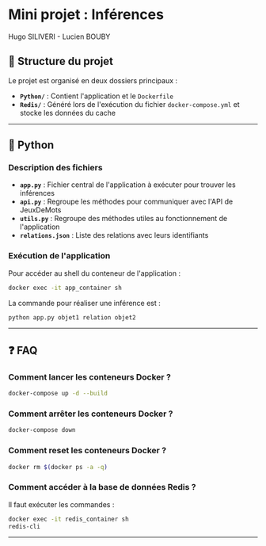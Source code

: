 # Mini projet : Inférences

Hugo SILIVERI - Lucien BOUBY

## 📂 Structure du projet

Le projet est organisé en deux dossiers principaux :

- **`Python/`** : Contient l'application et le `Dockerfile`
- **`Redis/`** : Généré lors de l'exécution du fichier `docker-compose.yml` et stocke les données du cache

---

## 🐍  Python

### Description des fichiers

- **`app.py`** : Fichier central de l'application à exécuter pour trouver les inférences
- **`api.py`** : Regroupe les méthodes pour communiquer avec l'API de JeuxDeMots 
- **`utils.py`** : Regroupe des méthodes utiles au fonctionnement de l'application
- **`relations.json`** : Liste des relations avec leurs identifiants

### Exécution de l'application

Pour accéder au shell du conteneur de l'application :
```bash
docker exec -it app_container sh
```

La commande pour réaliser une inférence est : 
```bash
python app.py objet1 relation objet2
```


---

## ❓ FAQ

### Comment lancer les conteneurs Docker ?
```bash
docker-compose up -d --build
```

### Comment arrêter les conteneurs Docker ?
```bash
docker-compose down
```

### Comment reset les conteneurs Docker ?
```bash
docker rm $(docker ps -a -q)
```

### Comment accéder à la base de données Redis ?
Il faut exécuter les commandes : 
```bash
docker exec -it redis_container sh
redis-cli
```

---